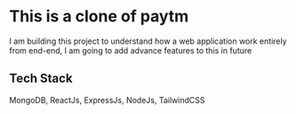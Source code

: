 # This is a clone of paytm

I am building this project to understand how a web application work entirely from end-end, I am going to add advance features to this in future


## Tech Stack

MongoDB, ReactJs, ExpressJs, NodeJs, TailwindCSS 
